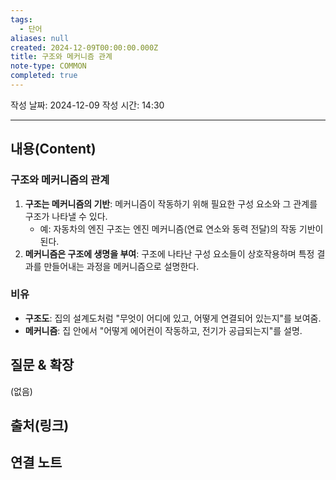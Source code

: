 ```yaml
---
tags:
  - 단어
aliases: null
created: 2024-12-09T00:00:00.000Z
title: 구조와 메커니즘 관계
note-type: COMMON
completed: true
---
```

작성 날짜: 2024-12-09
작성 시간: 14:30


----
## 내용(Content)

### 구조와 메커니즘의 관계

1. **구조는 메커니즘의 기반**: 메커니즘이 작동하기 위해 필요한 구성 요소와 그 관계를 구조가 나타낼 수 있다.
    - 예: 자동차의 엔진 구조는 엔진 메커니즘(연료 연소와 동력 전달)의 작동 기반이 된다.
2. **메커니즘은 구조에 생명을 부여**: 구조에 나타난 구성 요소들이 상호작용하며 특정 결과를 만들어내는 과정을 메커니즘으로 설명한다.

### 비유

- **구조도**: 집의 설계도처럼 "무엇이 어디에 있고, 어떻게 연결되어 있는지"를 보여줌.
- **메커니즘**: 집 안에서 "어떻게 에어컨이 작동하고, 전기가 공급되는지"를 설명.


## 질문 & 확장

(없음)


## 출처(링크)

## 연결 노트










